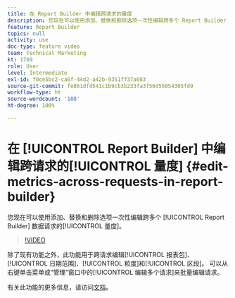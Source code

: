 ```yaml
---
title: 在 Report Builder 中编辑跨请求的量度
description: 您现在可以使用添加、替换和删除选项一次性编辑跨多个 Report Builder 数据请求的量度。
feature: Report Builder
topics: null
activity: use
doc-type: feature video
team: Technical Marketing
kt: 1769
role: User
level: Intermediate
exl-id: f0ce5bc2-ca6f-44d2-a42b-9351ff37a083
source-git-commit: fe861dfd541c1b9cb3b233fa3f56d55054305fd9
workflow-type: ht
source-wordcount: '108'
ht-degree: 100%

---
```


# 在 [!UICONTROL Report Builder] 中编辑跨请求的[!UICONTROL 量度] {#edit-metrics-across-requests-in-report-builder}

您现在可以使用添加、替换和删除选项一次性编辑跨多个 [!UICONTROL Report Builder] 数据请求的[!UICONTROL 量度]。

>[!VIDEO](https://video.tv.adobe.com/v/23547/?quality=12)

除了现有功能之外，此功能用于跨请求编辑[!UICONTROL 报表包]、[!UICONTROL 日期范围]、[!UICONTROL 粒度]和[!UICONTROL 区段]。 可以从右键单击菜单或“管理”窗口中的[!UICONTROL 编辑多个请求]来批量编辑请求。

有关此功能的更多信息，请访问[文档](https://experienceleague.adobe.com/docs/analytics/analyze/report-builder/manage-requests/edit-multiple-metrics.html?lang=zh-Hans)。
